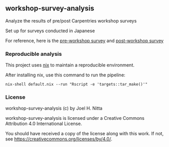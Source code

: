 ## workshop-survey-analysis

Analyze the results of pre/post Carpentries workshop surveys

Set up for surveys conducted in Japanese

For reference, here is the [pre-workshop survey](https://carpentries.typeform.com/to/CvmMM8re) and [post-workshop survey](https://carpentries.typeform.com/to/hIg7dK3r)

### Reproducible analysis

This project uses [nix](https://nixos.org/) to maintain a reproducible environment.

After installing nix, use this command to run the pipeline:

```
nix-shell default.nix --run "Rscript -e 'targets::tar_make()'"
```

### License

workshop-survey-analysis (c) by Joel H. Nitta

workshop-survey-analysis is licensed under a
Creative Commons Attribution 4.0 International License.

You should have received a copy of the license along with this
work. If not, see <https://creativecommons.org/licenses/by/4.0/>.

